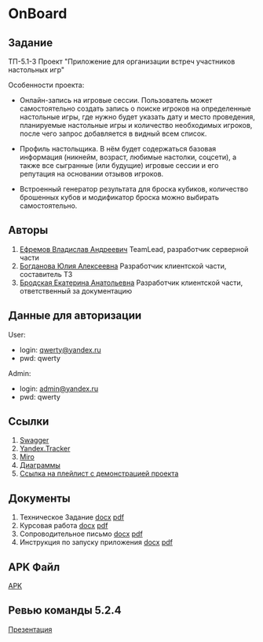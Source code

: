# OnBoard

## Задание
ТП-5.1-3
Проект "Приложение для организации встреч участников настольных игр"

Особенности проекта:

- Онлайн-запись на игровые сессии. Пользователь может самостоятельно создать запись о поиске игроков на определенные настольные игры, где нужно будет указать дату и место проведения, планируемые настольные игры и количество необходимых игроков, после чего запрос добавляется в видный всем список.

- Профиль настольщика. В нём будет содержаться базовая информация (никнейм, возраст, любимые настолки, соцсети), а также все сыгранные (или будущие) игровые сессии и его репутация на основании отзывов игроков.

- Встроенный генератор результата для броска кубиков, количество брошенных кубов и модификатор броска можно выбирать самостоятельно.

## Авторы
1. [Ефремов Владислав Андреевич](https://github.com/TeaProphet) TeamLead, разработчик серверной части
2. [Богданова Юлия Алексеевна](https://github.com/CezzarJ3) Разработчик клиентской части, составитель ТЗ
3. [Бродская Екатерина Анатольевна](https://github.com/katreenbe) Разработчик клиентской части, ответственный за документацию
## Данные для авторизации
User:
- login: qwerty@yandex.ru
- pwd: qwerty

Admin:
- login: admin@yandex.ru
- pwd: qwerty
## Ссылки
1. [Swagger](http://193.233.18.159/swagger/)
2. [Yandex.Tracker](https://docs.google.com/document/d/1esMn-L8x2q1sNRL3jg6hi2o9e-7awD45wHRp4baL2wE/edit?usp=sharing)
3. [Miro](https://miro.com/app/board/uXjVPiN6orU=/?share_link_id=691673774508)
4. [Диаграммы](https://github.com/TeaProphet/TP-5.1-3/tree/main/documentation/diagrams)
5. [Ссылка на плейлист с демонстрацией проекта](https://www.youtube.com/playlist?list=PLka0efd6w9CNZdq4RukppIPUKa0SOyKSR)
## Документы
1. Техническое Задание [docx](https://github.com/TeaProphet/TP-5.1-3/blob/main/documentation/Техническое%20задание%20ТП-5.1-3.docx) [pdf](https://github.com/TeaProphet/TP-5.1-3/blob/main/documentation/%D0%A2%D0%B5%D1%85%D0%BD%D0%B8%D1%87%D0%B5%D1%81%D0%BA%D0%BE%D0%B5%20%D0%B7%D0%B0%D0%B4%D0%B0%D0%BD%D0%B8%D0%B5%20%D0%A2%D0%9F-5.1-3.pdf)
2. Курсовая работа [docx](https://github.com/TeaProphet/TP-5.1-3/blob/main/documentation/Курсовая%20работа.docx) [pdf](https://github.com/TeaProphet/TP-5.1-3/blob/main/documentation/%D0%9A%D1%83%D1%80%D1%81%D0%BE%D0%B2%D0%B0%D1%8F%20%D1%80%D0%B0%D0%B1%D0%BE%D1%82%D0%B0.pdf)
3. Сопроводительное письмо [docx](https://github.com/TeaProphet/TP-5.1-3/blob/main/documentation/Сопроводительное%20письмо.docx) [pdf](https://github.com/TeaProphet/TP-5.1-3/blob/main/documentation/Сопроводительное%20письмо.pdf)
4. Инструкция по запуску приложения [docx](https://github.com/TeaProphet/TP-5.1-3/blob/main/documentation/Инструкция%20по%20использованию%20приложения.docx) [pdf](https://github.com/TeaProphet/TP-5.1-3/blob/main/documentation/Инструкция%20по%20использованию%20приложения.pdf)
## APK Файл
[APK](https://github.com/TeaProphet/TP-5.1-3/blob/develop/app-release.apk)
## Ревью команды 5.2.4
[Презентация](https://github.com/TeaProphet/TP-5.1-3/blob/main/documentation/%D0%A0%D0%B5%D0%B2%D1%8C%D1%8E%205.2.4.pptx)